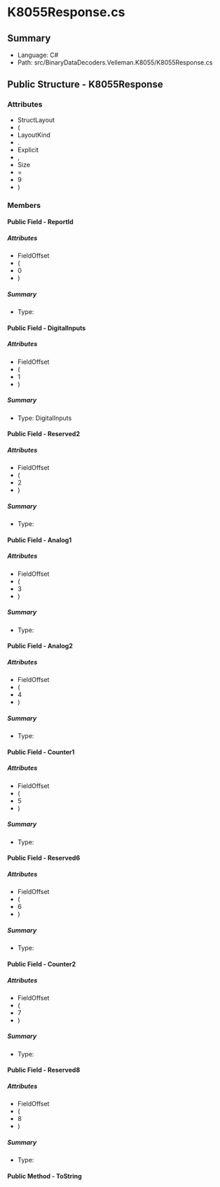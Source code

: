﻿# K8055Response.cs

## Summary

* Language: C#
* Path: src/BinaryDataDecoders.Velleman.K8055/K8055Response.cs

## Public Structure - K8055Response

### Attributes

 - StructLayout
 - (
 - LayoutKind
 - .
 - Explicit
 - ,
 - Size
 - =
 - 9
 - )

### Members

#### Public Field - ReportId

##### Attributes

 - FieldOffset
 - (
 - 0
 - )

##### Summary

 * Type: 

#### Public Field - DigitalInputs

##### Attributes

 - FieldOffset
 - (
 - 1
 - )

##### Summary

 * Type: DigitalInputs 

#### Public Field - Reserved2

##### Attributes

 - FieldOffset
 - (
 - 2
 - )

##### Summary

 * Type: 

#### Public Field - Analog1

##### Attributes

 - FieldOffset
 - (
 - 3
 - )

##### Summary

 * Type: 

#### Public Field - Analog2

##### Attributes

 - FieldOffset
 - (
 - 4
 - )

##### Summary

 * Type: 

#### Public Field - Counter1

##### Attributes

 - FieldOffset
 - (
 - 5
 - )

##### Summary

 * Type: 

#### Public Field - Reserved6

##### Attributes

 - FieldOffset
 - (
 - 6
 - )

##### Summary

 * Type: 

#### Public Field - Counter2

##### Attributes

 - FieldOffset
 - (
 - 7
 - )

##### Summary

 * Type: 

#### Public Field - Reserved8

##### Attributes

 - FieldOffset
 - (
 - 8
 - )

##### Summary

 * Type: 

#### Public Method - ToString


